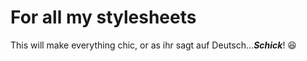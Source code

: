 # For all my stylesheets

This will make everything chic, or as ihr sagt auf Deutsch...***Schick***! :laughing:
